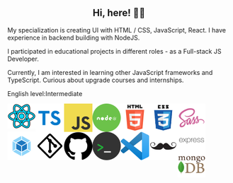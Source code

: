 <h2 align="center">Hi, here! 👨‍💻</h2>

 My specialization is creating UI with HTML / CSS, JavaScript,  React. I have experience in backend building with NodeJS.

 I participated in educational projects in different roles - as a Full-stack JS Developer.

 Currently, I am interested in learning other JavaScript frameworks and TypeScript. Curious about upgrade courses and internships. 

 English level:Intermediate



 

<img align="left" alt="react" width="64px" src="https://github.com/AleksandrNebesnyi/my-resume/blob/main/img/stack/react-logo-logo-reactjs-logo-1173836.png" /> 
 <img align="left" alt="typescript" width="64px" src="https://github.com/AleksandrNebesnyi/my-resume/blob/main/img/stack/typescript.png" /> 
<img align="left" alt="JavaScript" width="64px" src="https://github.com/AleksandrNebesnyi/my-resume/blob/main/img/stack/js.png" />
<img align="left" alt="Node.js" width="64px" src="https://github.com/AleksandrNebesnyi/my-resume/blob/main/img/stack/node.png" />
<img align="left" alt="HTML5" width="64px" src="https://github.com/AleksandrNebesnyi/my-resume/blob/main/img/stack/html.png" />
<img align="left" alt="CSS3" width="64px" src="https://github.com/AleksandrNebesnyi/my-resume/blob/main/img/stack/css.png" />
<img align="left" alt="Sass" width="64px" src="https://github.com/AleksandrNebesnyi/my-resume/blob/main/img/stack/sass.png" />
<img align="left" alt="webpack" width="64px" src="https://github.com/AleksandrNebesnyi/my-resume/blob/main/img/stack/webpack.png" />
<img align="left" alt="Git" width="64px" src="https://github.com/AleksandrNebesnyi/my-resume/blob/main/img/stack/git.png" />
<img align="left" alt="GitHub" width="64px" src="https://github.com/AleksandrNebesnyi/my-resume/blob/main/img/stack/github.png" />
<img align="left" alt="Terminal" width="64px" src="https://github.com/AleksandrNebesnyi/my-resume/blob/main/img/stack/consol.png" />
<img align="left" alt="Visual Studio Code" width="64px" src="https://github.com/AleksandrNebesnyi/my-resume/blob/main/img/stack/vsc.png" />
<!-- <img align="left" alt="Firebase" width="64px" src="https://raw.githubusercontent.com/marvall/filmoteka/main/src/images/stack/firebase.png" /> -->
<img align="left" alt="Handlebars" width="64px" src="https://github.com/AleksandrNebesnyi/my-resume/blob/main/img/stack/handlebars.png" />
<img  align="left" alt="express"width="64px" src="https://github.com/AleksandrNebesnyi/my-resume/blob/main/img/stack/express-1.png" />
<img  align="left" alt="mongodb"width="64px" src="https://github.com/AleksandrNebesnyi/my-resume/blob/main/img/stack/mongo%20db.png" />
